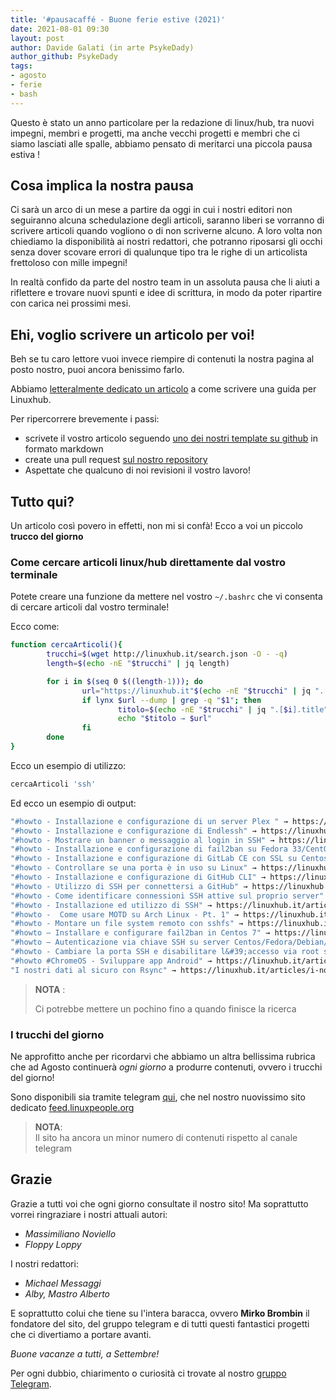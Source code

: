 ```yaml
---
title: '#pausacaffé - Buone ferie estive (2021)' 
date: 2021-08-01 09:30
layout: post 
author: Davide Galati (in arte PsykeDady)
author_github: PsykeDady 
tags: 
- agosto 
- ferie 
- bash 
---
```


Questo è stato un anno particolare per la redazione di linux/hub, tra nuovi impegni, membri e progetti, ma anche vecchi progetti e membri che ci siamo lasciati alle spalle, abbiamo pensato di meritarci una piccola pausa estiva !

## Cosa implica la nostra pausa

Ci sarà un arco di un mese a partire da oggi in cui i nostri editori non seguiranno alcuna schedulazione degli articoli, saranno liberi se vorranno di scrivere articoli quando vogliono o di non scriverne alcuno. A loro volta non chiediamo la disponibilità ai nostri redattori, che potranno riposarsi gli occhi senza dover scovare errori di qualunque tipo tra le righe di un articolista frettoloso con mille impegni!

In realtà confido da parte del nostro team in un assoluta pausa che li aiuti a riflettere e trovare nuovi spunti e idee di scrittura, in modo da poter ripartire con carica nei prossimi mesi.

## Ehi, voglio scrivere un articolo per voi!

Beh se tu caro lettore vuoi invece riempire di contenuti la nostra pagina al posto nostro, puoi ancora benissimo farlo.

Abbiamo [letteralmente dedicato un articolo](https://linuxhub.it/articles/howto-scrivere-un-articolo-per-linuxhub/) a come scrivere una guida per Linuxhub. 

Per ripercorrere brevemente i passi: 

- scrivete il vostro articolo seguendo [uno dei nostri template su github](https://github.com/linuxhubit/linuxhub.it/tree/main/_draft) in formato markdown
- create una pull request [sul nostro repository](https://github.com/linuxhubit/linuxhub.it/) 
- Aspettate che qualcuno di noi revisioni il vostro lavoro!

## Tutto qui? 

Un articolo così povero in effetti, non mi si confà! Ecco a voi un piccolo **trucco del giorno**

### Come cercare articoli linux/hub direttamente dal vostro terminale 

Potete creare una funzione da mettere nel vostro `~/.bashrc` che vi consenta di cercare articoli dal vostro terminale!

Ecco come: 

```bash
function cercaArticoli(){
        trucchi=$(wget http://linuxhub.it/search.json -O - -q)
        length=$(echo -nE "$trucchi" | jq length)

        for i in $(seq 0 $((length-1))); do
                url="https://linuxhub.it"$(echo -nE "$trucchi" | jq ".[$i].url" | cut -d '"' -f 2);
                if lynx $url --dump | grep -q "$1"; then
                        titolo=$(echo -nE "$trucchi" | jq ".[$i].title")
                        echo "$titolo → $url"
                fi
        done
}
```

Ecco un esempio di utilizzo:

```bash
cercaArticoli 'ssh'
```

Ed ecco un esempio di output: 

```bash
"#howto - Installazione e configurazione di un server Plex " → https://linuxhub.it/articles/howto-installazione-configurazione-plex/
"#howto - Installazione e configurazione di Endlessh" → https://linuxhub.it/articles/howto-installazione-e-configurazione-di-endlessh/
"#howto - Mostrare un banner o messaggio al login in SSH" → https://linuxhub.it/articles/howto-mostrare-un-banner-o-messaggio-al-login-in-ssh/
"#howto - Installazione e configurazione di fail2ban su Fedora 33/CentOS 8" → https://linuxhub.it/articles/howto-installazione-e-configurazione-di-fail2ban-su-fedora-33-centos-8/
"#howto - Installazione e configurazione di GitLab CE con SSL su Centos 8/RHEL 8" → https://linuxhub.it/articles/howto-installazione-e-configurazione-di-gitlab-ce-con-ssl-su-centos-8-rhel-8/
"#howto - Controllare se una porta è in uso su Linux" → https://linuxhub.it/articles/howto-come-controllare-se-una-porta-%C3%A8-in-uso-su-linux/
"#howto - Installazione e configurazione di GitHub CLI" → https://linuxhub.it/articles/howto-installare-configurare-github-cli/
"#howto - Utilizzo di SSH per connettersi a GitHub" → https://linuxhub.it/articles/howto-utilizzo-di-ssh-per-connettersi-a-github/
"#howto - Come identificare connessioni SSH attive sul proprio server" → https://linuxhub.it/articles/howto-come-trovare-connessioni-ssh-attive-sul-proprio-server/
"#howto - Installazione ed utilizzo di SSH" → https://linuxhub.it/articles/howto-come-usare-ssh-su-linux,-parte-1/
"#howto -  Come usare MOTD su Arch Linux - Pt. 1" → https://linuxhub.it/articles/howto-come-usare-motd-su-arch-linux-pt-1/
"#howto - Montare un file system remoto con sshfs" → https://linuxhub.it/articles/howto-montare-un-file-system-remoto-con-sshfs/
"#howto – Installare e configurare fail2ban in Centos 7" → https://linuxhub.it/articles/howto-installare-e-configurare-fail2ban-in-centos-7/
"#howto – Autenticazione via chiave SSH su server Centos/Fedora/Debian/Ubuntu e derivate" → https://linuxhub.it/articles/howto-autenticazione-via-chiave-ssh-su-server-centos-fedora-debian-ubuntu-e-derivate/
"#howto - Cambiare la porta SSH e disabilitare l&#39;accesso via root su Centos" → https://linuxhub.it/articles/howto-cambiare-la-porta-ssh-e-disabilitare-l-accesso-via-root-su-centos/
"#howto #ChromeOS - Sviluppare app Android" → https://linuxhub.it/articles/howto-chromeos-sviluppare-app-android/
"I nostri dati al sicuro con Rsync" → https://linuxhub.it/articles/i-nostri-dati-al-sicuro-con-rsync/
```

> **NOTA** :   
>
> Ci potrebbe mettere un pochino fino a quando finisce la ricerca

### I trucchi del giorno 

Ne approfitto anche per ricordarvi che abbiamo un altra bellissima rubrica che ad Agosto continuerà *ogni giorno* a produrre contenuti, ovvero i trucchi del giorno! 

Sono disponibili sia tramite telegram [qui](https://t.me/linuxpeople_feed), che nel nostro nuovissimo sito dedicato [feed.linuxpeople.org](https://feed.linuxpeople.org) 

> **NOTA**:   
> Il sito ha ancora un minor numero di contenuti rispetto al canale telegram

## Grazie 

Grazie a tutti voi che ogni giorno consultate il nostro sito! Ma soprattutto vorrei ringraziare i nostri attuali autori: 

- *Massimiliano Noviello*
- *Floppy Loppy* 

I nostri redattori: 

- *Michael Messaggi*
- *Alby, Mastro Alberto* 

E soprattutto colui che tiene su l'intera baracca, ovvero **Mirko Brombin** il fondatore del sito, del gruppo telegram e di tutti questi fantastici progetti che ci divertiamo a portare avanti.

*Buone vacanze a tutti, a Settembre!*


Per ogni dubbio, chiarimento o curiosità ci trovate al nostro [gruppo Telegram](https://t.me/linuxpeople).
